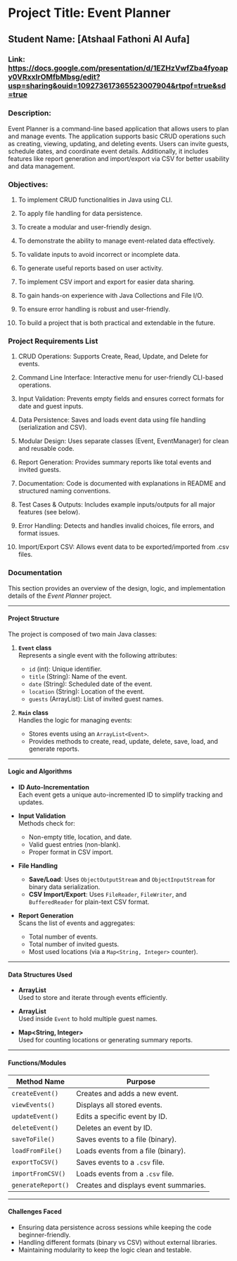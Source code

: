 # Project Title: Event Planner
## Student Name: [Atshaal Fathoni Al Aufa]
### Link: https://docs.google.com/presentation/d/1EZHzVwfZba4fyoapy0VRxxIrOMfbMbsg/edit?usp=sharing&ouid=109273617365523007904&rtpof=true&sd=true


### Description:
 Event Planner is a command-line based application that allows users to plan and manage events. The application supports basic CRUD operations such as creating, viewing, updating, and deleting events. Users can invite guests, schedule dates, and coordinate event details. Additionally, it includes features like report generation and import/export via CSV for better usability and data management.

### Objectives:
1. To implement CRUD functionalities in Java using CLI.

2. To apply file handling for data persistence.

3. To create a modular and user-friendly design.

4. To demonstrate the ability to manage event-related data effectively.

5. To validate inputs to avoid incorrect or incomplete data.

6. To generate useful reports based on user activity.

7. To implement CSV import and export for easier data sharing.

8. To gain hands-on experience with Java Collections and File I/O.

9. To ensure error handling is robust and user-friendly.

10. To build a project that is both practical and extendable in the future.

### Project Requirements List
1. CRUD Operations: Supports Create, Read, Update, and Delete for events.

2. Command Line Interface: Interactive menu for user-friendly CLI-based operations.

3. Input Validation: Prevents empty fields and ensures correct formats for date and guest inputs.

4. Data Persistence: Saves and loads event data using file handling (serialization and CSV).

5. Modular Design: Uses separate classes (Event, EventManager) for clean and reusable code.

6. Report Generation: Provides summary reports like total events and invited guests.

7. Documentation: Code is documented with explanations in README and structured naming conventions.

8. Test Cases & Outputs: Includes example inputs/outputs for all major features (see below).

9. Error Handling: Detects and handles invalid choices, file errors, and format issues.

10. Import/Export CSV: Allows event data to be exported/imported from .csv files.

### Documentation

This section provides an overview of the design, logic, and implementation details of the *Event Planner* project.

---

#### Project Structure

The project is composed of two main Java classes:

1. **`Event` class**  
   Represents a single event with the following attributes:
    - `id` (int): Unique identifier.
    - `title` (String): Name of the event.
    - `date` (String): Scheduled date of the event.
    - `location` (String): Location of the event.
    - `guests` (ArrayList<String>): List of invited guest names.

2. **`Main` class**  
   Handles the logic for managing events:
    - Stores events using an `ArrayList<Event>`.
    - Provides methods to create, read, update, delete, save, load, and generate reports.

---

#### Logic and Algorithms

- **ID Auto-Incrementation**  
  Each event gets a unique auto-incremented ID to simplify tracking and updates.

- **Input Validation**  
  Methods check for:
    - Non-empty title, location, and date.
    - Valid guest entries (non-blank).
    - Proper format in CSV import.

- **File Handling**
    - **Save/Load**: Uses `ObjectOutputStream` and `ObjectInputStream` for binary data serialization.
    - **CSV Import/Export**: Uses `FileReader`, `FileWriter`, and `BufferedReader` for plain-text CSV format.

- **Report Generation**  
  Scans the list of events and aggregates:
    - Total number of events.
    - Total number of invited guests.
    - Most used locations (via a `Map<String, Integer>` counter).

---

#### Data Structures Used

- **ArrayList<Event>**  
  Used to store and iterate through events efficiently.

- **ArrayList<String>**  
  Used inside `Event` to hold multiple guest names.

- **Map<String, Integer>**  
  Used for counting locations or generating summary reports.

---

#### Functions/Modules

| Method Name               | Purpose                                 |
|---------------------------|-----------------------------------------|
| `createEvent()`           | Creates and adds a new event.           |
| `viewEvents()`            | Displays all stored events.             |
| `updateEvent()`           | Edits a specific event by ID.           |
| `deleteEvent()`           | Deletes an event by ID.                 |
| `saveToFile()`            | Saves events to a file (binary).        |
| `loadFromFile()`          | Loads events from a file (binary).      |
| `exportToCSV()`           | Saves events to a `.csv` file.          |
| `importFromCSV()`         | Loads events from a `.csv` file.        |
| `generateReport()`        | Creates and displays event summaries.   |

---

#### Challenges Faced

- Ensuring data persistence across sessions while keeping the code beginner-friendly.
- Handling different formats (binary vs CSV) without external libraries.
- Maintaining modularity to keep the logic clean and testable.


